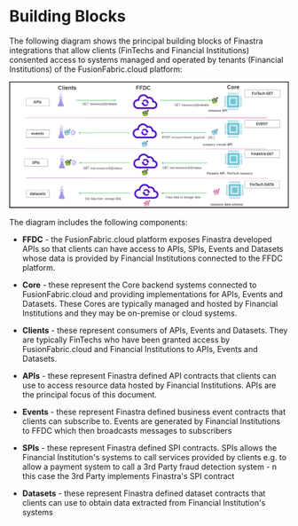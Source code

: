 # Building Blocks

The following diagram shows the principal building blocks of Finastra integrations
that allow clients (FinTechs and Financial Institutions) consented access to systems managed and operated by 
tenants (Financial Institutions) of the FusionFabric.cloud platform:

![buildingblocks http](images/buildingblocks.png)

The diagram includes the following components:

- **FFDC** - the FusionFabric.cloud platform exposes Finastra developed APIs so that clients can have access to APIs, SPIs, Events and Datasets whose data is provided by Financial Institutions connected to the FFDC platform.

- **Core** - these represent the Core backend systems connected to FusionFabric.cloud and providing implementations for APIs, Events and Datasets. These Cores are typically managed and hosted by Financial Institutions and they may be on-premise or cloud systems.

- **Clients** - these represent consumers of APIs, Events and Datasets. They are typically FinTechs who have been granted access by FusionFabric.cloud and Financial Institutions to APIs, Events and Datasets.

- **APIs** - these represent Finastra defined API contracts that clients can use to access resource data hosted by Financial Institutions. APIs are the principal focus of this document.

- **Events** - these represent Finastra defined business event contracts that clients can subscribe to. Events are generated by Financial Institutions to FFDC which then broadcasts messages to subscribers

- **SPIs** - these represent Finastra defined SPI contracts. SPIs allows the Financial Institution's systems to call services provided by clients e.g. to allow a payment system to call a 3rd Party fraud detection system - n this case the 3rd Party implements Finastra's SPI contract   

- **Datasets** - these represent Finastra defined dataset contracts that clients can use to obtain data extracted from Financial Institution's systems



